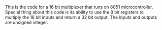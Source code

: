 This is the code for a 16 bit multiplexer that runs on 8051 microcontroller. 
Special thing about this code is its ability to use the 8 bit registers to  multiply the 16 bit inputs and return a 32 bit output.
The inputs and outputs are unsigned integer.

